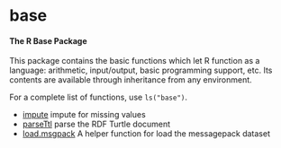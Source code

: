 # base

#### The R Base Package
 
 This package contains the basic functions which let R function as a language: 
 arithmetic, input/output, basic programming support, etc. Its contents are 
 available through inheritance from any environment.

 For a complete list of functions, use ``ls("base")``.

+ [impute](base/impute.1) impute for missing values
+ [parseTtl](base/parseTtl.1) parse the RDF Turtle document
+ [load.msgpack](base/load.msgpack.1) A helper function for load the messagepack dataset
